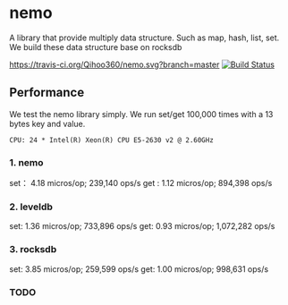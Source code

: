 # nemo
A library that provide multiply data structure. Such as map, hash, list, set. We
build these data structure base on rocksdb

https://travis-ci.org/Qihoo360/nemo.svg?branch=master
[![Build Status](https://travis-ci.org/Qihoo360/nemo.svg?branch=master)](https://travis-ci.org/Qihoo360/nemo)

## Performance

We test the nemo library simply. We run set/get 100,000 times with a 13 bytes key and value.

    CPU: 24 * Intel(R) Xeon(R) CPU E5-2630 v2 @ 2.60GHz

### 1. nemo 

set： 4.18 micros/op;     239,140 ops/s
get :  1.12 micros/op;     894,398 ops/s

### 2.  leveldb

set:  1.36 micros/op;    733,896 ops/s
get:  0.93 micros/op;  1,072,282 ops/s

### 3.  rocksdb

set:  3.85 micros/op;    259,599 ops/s
get:  1.00 micros/op;    998,631 ops/s

### TODO
